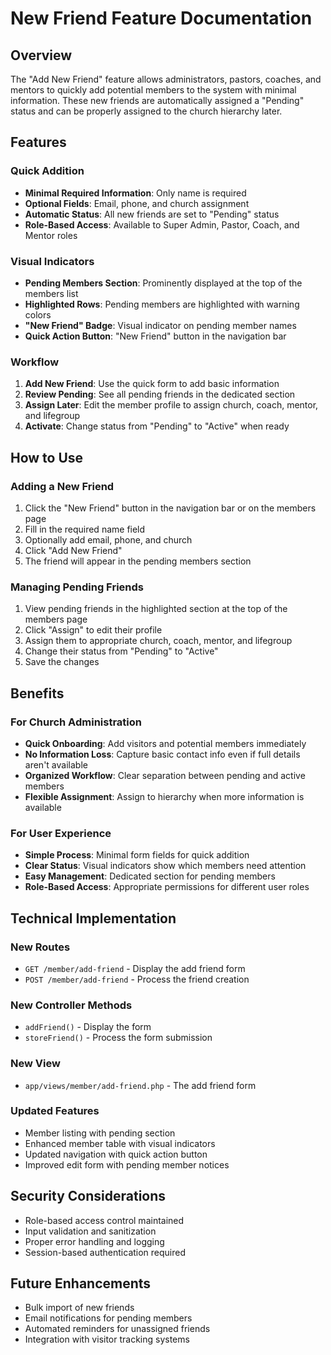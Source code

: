 # New Friend Feature Documentation

## Overview
The "Add New Friend" feature allows administrators, pastors, coaches, and mentors to quickly add potential members to the system with minimal information. These new friends are automatically assigned a "Pending" status and can be properly assigned to the church hierarchy later.

## Features

### Quick Addition
- **Minimal Required Information**: Only name is required
- **Optional Fields**: Email, phone, and church assignment
- **Automatic Status**: All new friends are set to "Pending" status
- **Role-Based Access**: Available to Super Admin, Pastor, Coach, and Mentor roles

### Visual Indicators
- **Pending Members Section**: Prominently displayed at the top of the members list
- **Highlighted Rows**: Pending members are highlighted with warning colors
- **"New Friend" Badge**: Visual indicator on pending member names
- **Quick Action Button**: "New Friend" button in the navigation bar

### Workflow
1. **Add New Friend**: Use the quick form to add basic information
2. **Review Pending**: See all pending friends in the dedicated section
3. **Assign Later**: Edit the member profile to assign church, coach, mentor, and lifegroup
4. **Activate**: Change status from "Pending" to "Active" when ready

## How to Use

### Adding a New Friend
1. Click the "New Friend" button in the navigation bar or on the members page
2. Fill in the required name field
3. Optionally add email, phone, and church
4. Click "Add New Friend"
5. The friend will appear in the pending members section

### Managing Pending Friends
1. View pending friends in the highlighted section at the top of the members page
2. Click "Assign" to edit their profile
3. Assign them to appropriate church, coach, mentor, and lifegroup
4. Change their status from "Pending" to "Active"
5. Save the changes

## Benefits

### For Church Administration
- **Quick Onboarding**: Add visitors and potential members immediately
- **No Information Loss**: Capture basic contact info even if full details aren't available
- **Organized Workflow**: Clear separation between pending and active members
- **Flexible Assignment**: Assign to hierarchy when more information is available

### For User Experience
- **Simple Process**: Minimal form fields for quick addition
- **Clear Status**: Visual indicators show which members need attention
- **Easy Management**: Dedicated section for pending members
- **Role-Based Access**: Appropriate permissions for different user roles

## Technical Implementation

### New Routes
- `GET /member/add-friend` - Display the add friend form
- `POST /member/add-friend` - Process the friend creation

### New Controller Methods
- `addFriend()` - Display the form
- `storeFriend()` - Process the form submission

### New View
- `app/views/member/add-friend.php` - The add friend form

### Updated Features
- Member listing with pending section
- Enhanced member table with visual indicators
- Updated navigation with quick action button
- Improved edit form with pending member notices

## Security Considerations
- Role-based access control maintained
- Input validation and sanitization
- Proper error handling and logging
- Session-based authentication required

## Future Enhancements
- Bulk import of new friends
- Email notifications for pending members
- Automated reminders for unassigned friends
- Integration with visitor tracking systems
